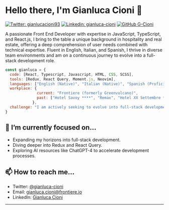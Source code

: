 # Hello there, I'm Gianluca Cioni 👋

[![Twitter: gianlucacioni93](https://img.shields.io/twitter/follow/gianlucacioni93?style=social)](https://twitter.com/gianlucacioni93)
[![Linkedin: gianluca-cioni](https://img.shields.io/badge/-gianluca--cioni-blue?style=flat-square&logo=Linkedin&logoColor=white&link=https://www.linkedin.com/in/gianluca-cioni/)](https://www.linkedin.com/in/gianluca-cioni/)
[![GitHub G-Cioni](https://img.shields.io/github/followers/G-Cioni?label=follow&style=social)](https://github.com/G-Cioni)

A passionate Front End Developer with expertise in JavaScript, TypeScript, and React.js, I bring to the table a unique background in hospitality and real estate, offering a deep comprehension of user needs combined with technical expertise. Fluent in English, Italian, and Spanish, I thrive in diverse team environments and am on a continuous journey to evolve into a full-stack development role.

```javascript
const gianluca = {
  code: [React, Typescript, Javascript, HTML, CSS, SCSS],
  tools: [Redux, React Query, Moment.js, Neovim],
  languages: ["English (Native)", "Italian (Native)", "Spanish (Proficient)", "French (Beginner)"],
  workplace: {
              current: "Frontiere (formerly Greenvulcano)",
              past: ["Hotel Savoy ****", "Remax", "Hotel XX Settembre ***"]
            },
  challenge: "I am actively seeking to evolve into full-stack development"
}
```

## 🎯 I’m currently focused on...

- Expanding my horizons into full-stack development.
- Diving deeper into Redux and React Query.
- Exploring AI resources like ChatGPT-4 to accelerate development processes.

## 📫 How to reach me...

- Twitter: [@gianluca-cioni](https://twitter.com/gianluca-cioni)
- Email: [gianluca.cioni@frontiere.io](mailto:gianlucacioni93@gmail.com)
- LinkedIn: [Gianluca Cioni](https://www.linkedin.com/in/gianluca-cioni)

---
